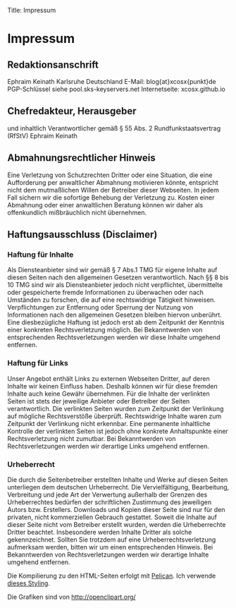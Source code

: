 Title: Impressum

Impressum
=========

Redaktionsanschrift
-------------------

Ephraim Keinath
Karlsruhe
Deutschland
E-Mail: blog{at}xcosx{punkt}de
PGP-Schlüssel siehe pool.sks-keyservers.net
Internetseite: xcosx.github.io

Chefredakteur, Herausgeber
--------------------------

und inhaltlich Verantwortlicher gemäß
§ 55 Abs. 2 Rundfunkstaatsvertrag (RfStV)
Ephraim Keinath

Abmahnungsrechtlicher Hinweis
-----------------------------

Eine Verletzung von Schutzrechten Dritter oder eine Situation, die eine
Aufforderung per anwaltlicher Abmahnung motivieren könnte, entspricht
nicht dem mutmaßlichen Willen der Betreiber dieser Webseiten. In jedem
Fall sichern wir die sofortige Behebung der Verletzung zu. Kosten einer
Abmahnung oder einer anwaltlichen Beratung können wir daher als
offenkundlich mißbräuchlich nicht übernehmen.

Haftungsausschluss (Disclaimer)
-------------------------------

### Haftung für Inhalte

Als Diensteanbieter sind wir gemäß § 7 Abs.1 TMG für eigene Inhalte auf
diesen Seiten nach den allgemeinen Gesetzen verantwortlich. Nach §§ 8
bis 10 TMG sind wir als Diensteanbieter jedoch nicht verpflichtet,
übermittelte oder gespeicherte fremde Informationen zu überwachen oder
nach Umständen zu forschen, die auf eine rechtswidrige Tätigkeit
hinweisen. Verpflichtungen zur Entfernung oder Sperrung der Nutzung von
Informationen nach den allgemeinen Gesetzen bleiben hiervon unberührt.
Eine diesbezügliche Haftung ist jedoch erst ab dem Zeitpunkt der
Kenntnis einer konkreten Rechtsverletzung möglich. Bei Bekanntwerden von
entsprechenden Rechtsverletzungen werden wir diese Inhalte umgehend
entfernen.

### Haftung für Links

Unser Angebot enthält Links zu externen Webseiten Dritter, auf deren
Inhalte wir keinen Einfluss haben. Deshalb können wir für diese fremden
Inhalte auch keine Gewähr übernehmen. Für die Inhalte der verlinkten
Seiten ist stets der jeweilige Anbieter oder Betreiber der Seiten
verantwortlich. Die verlinkten Seiten wurden zum Zeitpunkt der
Verlinkung auf mögliche Rechtsverstöße überprüft. Rechtswidrige Inhalte
waren zum Zeitpunkt der Verlinkung nicht erkennbar. Eine permanente
inhaltliche Kontrolle der verlinkten Seiten ist jedoch ohne konkrete
Anhaltspunkte einer Rechtsverletzung nicht zumutbar. Bei Bekanntwerden
von Rechtsverletzungen werden wir derartige Links umgehend entfernen.

### Urheberrecht

Die durch die Seitenbetreiber erstellten Inhalte und Werke auf diesen
Seiten unterliegen dem deutschen Urheberrecht. Die Vervielfältigung,
Bearbeitung, Verbreitung und jede Art der Verwertung außerhalb der
Grenzen des Urheberrechtes bedürfen der schriftlichen Zustimmung des
jeweiligen Autors bzw. Erstellers. Downloads und Kopien dieser Seite
sind nur für den privaten, nicht kommerziellen Gebrauch gestattet.
Soweit die Inhalte auf dieser Seite nicht vom Betreiber erstellt wurden,
werden die Urheberrechte Dritter beachtet. Insbesondere werden Inhalte
Dritter als solche gekennzeichnet. Sollten Sie trotzdem auf eine
Urheberrechtsverletzung aufmerksam werden, bitten wir um einen
entsprechenden Hinweis. Bei Bekanntwerden von Rechtsverletzungen werden
wir derartige Inhalte umgehend entfernen.

Die Kompilierung zu den HTML-Seiten erfolgt mit [Pelican](http://getpelican.com/). Ich verwende [dieses Styling](https://github.com/art1fa/minimalX).

Die Grafiken sind von http://openclipart.org/
